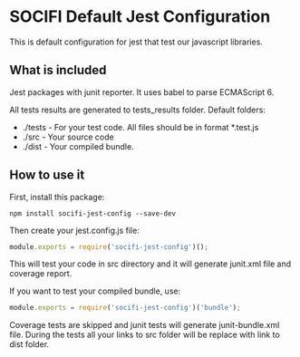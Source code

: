 # SOCIFI Default Jest Configuration

This is default configuration for jest that test our javascript libraries.

## What is included

Jest packages with junit reporter. It uses babel to parse ECMAScript 6. 

All tests results are generated to tests_results folder. Default folders:

- ./tests - For your test code. All files should be in format *.test.js
- ./src - Your source code
- ./dist - Your compiled bundle.

## How to use it

First, install this package:

```nodemon
npm install socifi-jest-config --save-dev
```

Then create your jest.config.js file:

```javascript
module.exports = require('socifi-jest-config')();
```

This will test your code in src directory and it will generate junit.xml file and coverage report. 

If you want to test your compiled bundle, use:

 ```javascript
 module.exports = require('socifi-jest-config')('bundle');
 ```
 
 Coverage tests are skipped and junit tests will generate junit-bundle.xml file. During the tests all your links to src folder will be replace with link to dist folder.
